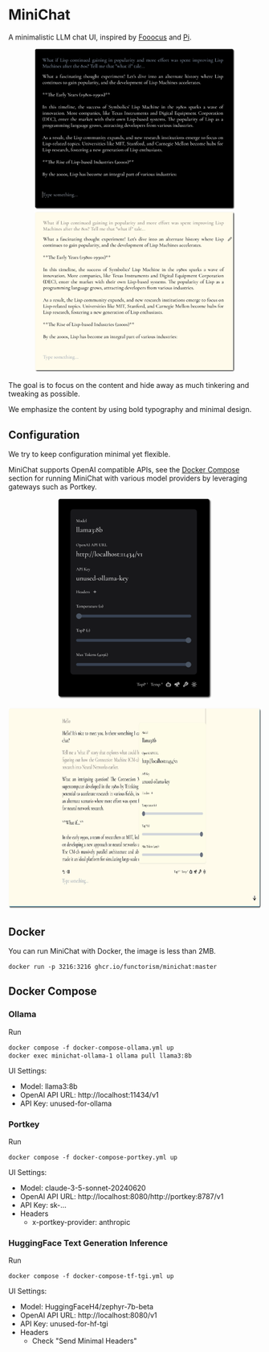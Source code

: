 # MiniChat

A minimalistic LLM chat UI, inspired by [Fooocus](https://github.com/lllyasviel/Fooocus) and [Pi](https://pi.ai/).

<p align="center">
    <img src="./screenshots/dark-chat.png" width="400" />
    <img src="./screenshots/light-chat.png" width="400" />
</p>

The goal is to focus on the content and hide away as much tinkering and tweaking as possible.

We emphasize the content by using bold typography and minimal design.

## Configuration

We try to keep configuration minimal yet flexible.

MiniChat supports OpenAI compatible APIs, see the [Docker Compose](#docker-compose) section for running MiniChat
with various model providers by leveraging gateways such as Portkey.

<p align="center">
    <img src="./screenshots/dark-options-panel.png" height="400" />
</p>

<p align="center">
    <img src="./screenshots/light-full.png" height="400" />
</p>

## Docker

You can run MiniChat with Docker, the image is less than 2MB.

```
docker run -p 3216:3216 ghcr.io/functorism/minichat:master
```

## Docker Compose

### Ollama

Run

```
docker compose -f docker-compose-ollama.yml up
docker exec minichat-ollama-1 ollama pull llama3:8b
```

UI Settings:

- Model: llama3:8b
- OpenAI API URL: http://localhost:11434/v1
- API Key: unused-for-ollama

### Portkey

Run

```
docker compose -f docker-compose-portkey.yml up
```

UI Settings:

- Model: claude-3-5-sonnet-20240620
- OpenAI API URL: http://localhost:8080/http://portkey:8787/v1
- API Key: sk-...
- Headers
  - x-portkey-provider: anthropic

### HuggingFace Text Generation Inference

Run

```
docker compose -f docker-compose-tf-tgi.yml up
```

UI Settings:

- Model: HuggingFaceH4/zephyr-7b-beta
- OpenAI API URL: http://localhost:8080/v1
- API Key: unused-for-hf-tgi
- Headers
  - Check "Send Minimal Headers"
